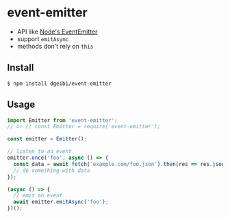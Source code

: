 # event-emitter

- API like [Node's EventEmitter](https://nodejs.org/api/events.html#events_class_eventemitter)
- support `emitAsync`
- methods don't rely on `this`

## Install

```
$ npm install dgeibi/event-emitter
```

## Usage

``` js
import Emitter from 'event-emitter';
// or // const Emitter = require('event-emitter');

const emitter = Emitter();

// listen to an event
emitter.once('foo', async () => {
  const data = await fetch('example.com/foo.json').then(res => res.json());
  // do something with data
});

(async () => {
  // emit an event
  await emitter.emitAsync('foo');
})();
```
